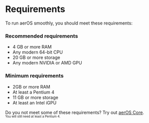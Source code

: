 # Requirements
To run aerOS smoothly, you should meet these requirements:

### Recommended requirements
* 4 GB or more RAM
* Any modern 64-bit CPU
* 20 GB or more storage
* Any modern NVIDIA or AMD GPU

### Minimum requirements
* 2GB or more RAM
* At least a Pentium 4
* 11 GB or more storage
* At least an Intel iGPU

Do you not meet some of these requirements? Try out [aerOS Core](https://github.com/hewol/aerOS-core).<br>
<sub><sup>You will still need at least a Pentium 4.</sub></sup>
